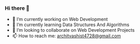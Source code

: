 ### Hi there 👋

<!--
**architiiit/architiiit** is a ✨ _special_ ✨ repository because its `README.md` (this file) appears on your GitHub profile.

Here are some ideas to get you started:
-->
- 🔭 I’m currently working on Web Development
- 🌱 I’m currently learning Data Structures And Algorithms
- 👯 I’m looking to collaborate on Web Development Projects
- 📫 How to reach me: architvashist4728@gmail.com


